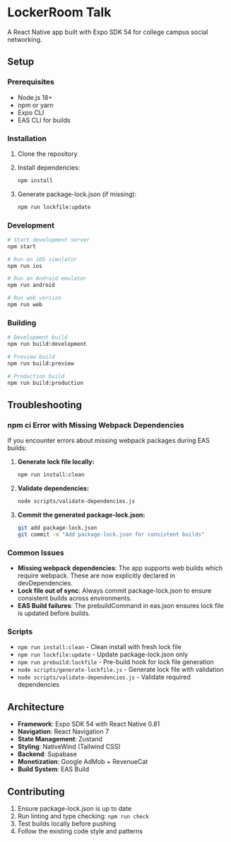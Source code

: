 # LockerRoom Talk

A React Native app built with Expo SDK 54 for college campus social networking.

## Setup

### Prerequisites
- Node.js 18+
- npm or yarn
- Expo CLI
- EAS CLI for builds

### Installation

1. Clone the repository
2. Install dependencies:
   ```bash
   npm install
   ```

3. Generate package-lock.json (if missing):
   ```bash
   npm run lockfile:update
   ```

### Development

```bash
# Start development server
npm start

# Run on iOS simulator
npm run ios

# Run on Android emulator
npm run android

# Run web version
npm run web
```

### Building

```bash
# Development build
npm run build:development

# Preview build
npm run build:preview

# Production build
npm run build:production
```

## Troubleshooting

### npm ci Error with Missing Webpack Dependencies

If you encounter errors about missing webpack packages during EAS builds:

1. **Generate lock file locally:**
   ```bash
   npm run install:clean
   ```

2. **Validate dependencies:**
   ```bash
   node scripts/validate-dependencies.js
   ```

3. **Commit the generated package-lock.json:**
   ```bash
   git add package-lock.json
   git commit -m "Add package-lock.json for consistent builds"
   ```

### Common Issues

- **Missing webpack dependencies**: The app supports web builds which require webpack. These are now explicitly declared in devDependencies.
- **Lock file out of sync**: Always commit package-lock.json to ensure consistent builds across environments.
- **EAS Build failures**: The prebuildCommand in eas.json ensures lock file is updated before builds.

### Scripts

- `npm run install:clean` - Clean install with fresh lock file
- `npm run lockfile:update` - Update package-lock.json only
- `npm run prebuild:lockfile` - Pre-build hook for lock file generation
- `node scripts/generate-lockfile.js` - Generate lock file with validation
- `node scripts/validate-dependencies.js` - Validate required dependencies

## Architecture

- **Framework**: Expo SDK 54 with React Native 0.81
- **Navigation**: React Navigation 7
- **State Management**: Zustand
- **Styling**: NativeWind (Tailwind CSS)
- **Backend**: Supabase
- **Monetization**: Google AdMob + RevenueCat
- **Build System**: EAS Build

## Contributing

1. Ensure package-lock.json is up to date
2. Run linting and type checking: `npm run check`
3. Test builds locally before pushing
4. Follow the existing code style and patterns
